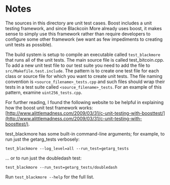 # Notes
The sources in this directory are unit test cases.  Boost includes a
unit testing framework, and since Blackcoin More already uses boost, it makes
sense to simply use this framework rather than require developers to
configure some other framework (we want as few impediments to creating
unit tests as possible).

The build system is setup to compile an executable called `test_blackmore`
that runs all of the unit tests.  The main source file is called
test_bitcoin.cpp. To add a new unit test file to our test suite you need 
to add the file to `src/Makefile.test.include`. The pattern is to create 
one test file for each class or source file for which you want to create 
unit tests.  The file naming convention is `<source_filename>_tests.cpp` 
and such files should wrap their tests in a test suite 
called `<source_filename>_tests`. For an example of this pattern, 
examine `uint256_tests.cpp`.

For further reading, I found the following website to be helpful in
explaining how the boost unit test framework works:
[http://www.alittlemadness.com/2009/03/31/c-unit-testing-with-boosttest/](http://www.alittlemadness.com/2009/03/31/c-unit-testing-with-boosttest/).

test_blackmore has some built-in command-line arguments; for
example, to run just the getarg_tests verbosely:

    test_blackmore --log_level=all --run_test=getarg_tests

... or to run just the doubledash test:

    test_blackmore --run_test=getarg_tests/doubledash

Run `test_blackmore --help` for the full list.

